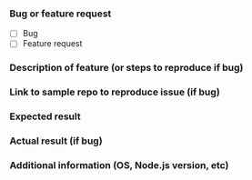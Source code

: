 <!--
Please ask questions in Slack, https://colmena-cms.slack.com . Sign up using https://colmena-slack.now.sh/ .
-->

### Bug or feature request

<!--
Mark your choice with an "x" (eg. [x], NOT [*]).
-->

- [ ] Bug
- [ ] Feature request

### Description of feature (or steps to reproduce if bug)



### Link to sample repo to reproduce issue (if bug)



### Expected result



### Actual result (if bug)



### Additional information (OS, Node.js version, etc)


<!--
Please paste the output of the following commands:

$ npm -v 
$ node -e 'console.log(process.platform, process.arch, process.versions.node)'
-->

<!--
Thanks to strongloop/loopback for this template
-->
